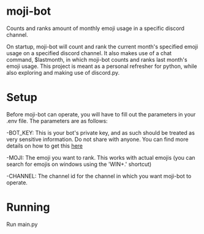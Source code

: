 # moji-bot
Counts and ranks amount of monthly emoji usage in a specific discord channel.

On startup, moji-bot will count and rank the current month's specified emoji usage on a specified discord  channel. It also makes use of a chat command, $lastmonth, in which moji-bot counts and ranks last month's emoji usage. This project is meant as a personal refresher for python, while also exploring and making use of discord.py.

# Setup
Before moji-bot can operate, you will have to fill out the parameters in your .env file. The parameters are as follows:

-BOT_KEY: This is your bot's private key, and as such should be treated as very sensitive information. Do not share with anyone. You can find more details on how to get this [here](https://www.writebots.com/discord-bot-token/)

-MOJI: The emoji you want to rank. This works with actual emojis (you can search for emojis on windows using the 'WIN+.' shortcut)

-CHANNEL: The channel id for the channel in which you want moji-bot to operate.

# Running
Run main.py 

